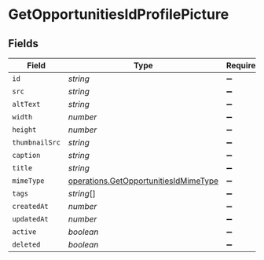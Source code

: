 # GetOpportunitiesIdProfilePicture


## Fields

| Field                                                                                          | Type                                                                                           | Required                                                                                       | Description                                                                                    |
| ---------------------------------------------------------------------------------------------- | ---------------------------------------------------------------------------------------------- | ---------------------------------------------------------------------------------------------- | ---------------------------------------------------------------------------------------------- |
| `id`                                                                                           | *string*                                                                                       | :heavy_minus_sign:                                                                             | N/A                                                                                            |
| `src`                                                                                          | *string*                                                                                       | :heavy_minus_sign:                                                                             | N/A                                                                                            |
| `altText`                                                                                      | *string*                                                                                       | :heavy_minus_sign:                                                                             | N/A                                                                                            |
| `width`                                                                                        | *number*                                                                                       | :heavy_minus_sign:                                                                             | N/A                                                                                            |
| `height`                                                                                       | *number*                                                                                       | :heavy_minus_sign:                                                                             | N/A                                                                                            |
| `thumbnailSrc`                                                                                 | *string*                                                                                       | :heavy_minus_sign:                                                                             | N/A                                                                                            |
| `caption`                                                                                      | *string*                                                                                       | :heavy_minus_sign:                                                                             | N/A                                                                                            |
| `title`                                                                                        | *string*                                                                                       | :heavy_minus_sign:                                                                             | N/A                                                                                            |
| `mimeType`                                                                                     | [operations.GetOpportunitiesIdMimeType](../../models/operations/getopportunitiesidmimetype.md) | :heavy_minus_sign:                                                                             | N/A                                                                                            |
| `tags`                                                                                         | *string*[]                                                                                     | :heavy_minus_sign:                                                                             | N/A                                                                                            |
| `createdAt`                                                                                    | *number*                                                                                       | :heavy_minus_sign:                                                                             | N/A                                                                                            |
| `updatedAt`                                                                                    | *number*                                                                                       | :heavy_minus_sign:                                                                             | N/A                                                                                            |
| `active`                                                                                       | *boolean*                                                                                      | :heavy_minus_sign:                                                                             | N/A                                                                                            |
| `deleted`                                                                                      | *boolean*                                                                                      | :heavy_minus_sign:                                                                             | N/A                                                                                            |